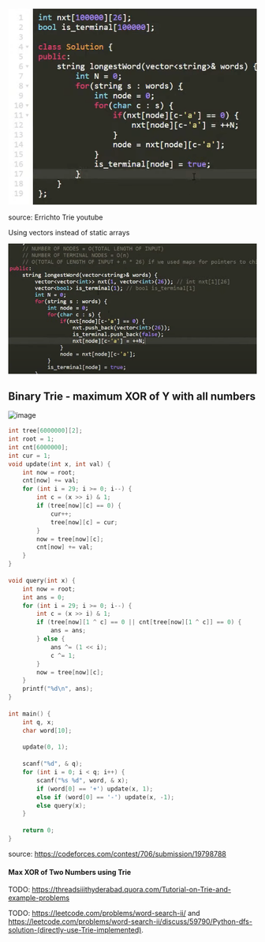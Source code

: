 ![](images/trie_1.png)

source: Errichto Trie youtube

Using vectors instead of static arrays

![](images/trie_2.png)

## Binary Trie - maximum XOR of Y with all numbers

<img width="879" alt="image" src="https://user-images.githubusercontent.com/19663316/185746063-9f02cc39-08f5-4569-bec2-a05f1fac56c1.png">

```cpp
int tree[6000000][2];
int root = 1;
int cnt[6000000];
int cur = 1;
void update(int x, int val) {
    int now = root;
    cnt[now] += val;
    for (int i = 29; i >= 0; i--) {
        int c = (x >> i) & 1;
        if (tree[now][c] == 0) {
            cur++;
            tree[now][c] = cur;
        }
        now = tree[now][c];
        cnt[now] += val;
    }
}

void query(int x) {
    int now = root;
    int ans = 0;
    for (int i = 29; i >= 0; i--) {
        int c = (x >> i) & 1;
        if (tree[now][1 ^ c] == 0 || cnt[tree[now][1 ^ c]] == 0) {
            ans = ans;
        } else {
            ans ^= (1 << i);
            c ^= 1;
        }
        now = tree[now][c];
    }
    printf("%d\n", ans);
}

int main() {
    int q, x;
    char word[10];

    update(0, 1);

    scanf("%d", & q);
    for (int i = 0; i < q; i++) {
        scanf("%s %d", word, & x);
        if (word[0] == '+') update(x, 1);
        else if (word[0] == '-') update(x, -1);
        else query(x);
    }

    return 0;
}
```

source: https://codeforces.com/contest/706/submission/19798788

#### Max XOR of Two Numbers using Trie

TODO: https://threadsiiithyderabad.quora.com/Tutorial-on-Trie-and-example-problems


TODO: https://leetcode.com/problems/word-search-ii/ and https://leetcode.com/problems/word-search-ii/discuss/59790/Python-dfs-solution-(directly-use-Trie-implemented).
